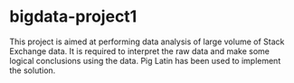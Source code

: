 # bigdata-project1
This project is aimed at performing data analysis of large volume of Stack Exchange data. It is required to interpret the raw data and make some logical conclusions using the data.
Pig Latin has been used to implement the solution.
